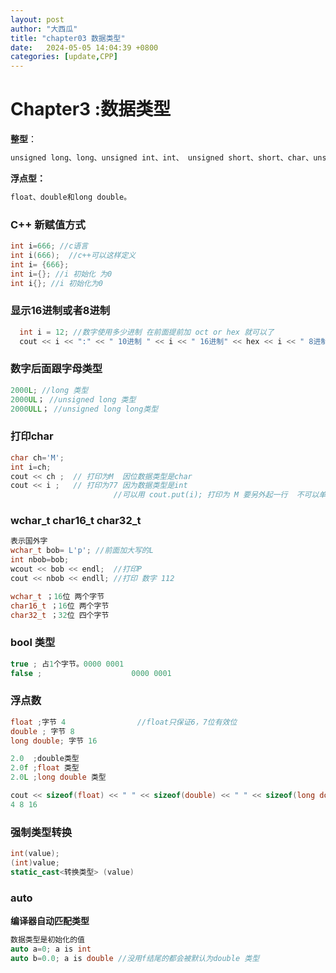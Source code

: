 ```yaml
---
layout: post
author: "大西瓜"
title: "chapter03 数据类型"
date:   2024-05-05 14:04:39 +0800
categories: [update,CPP] 
---
```

# Chapter3  :数据类型

 **整型**：
 ```bash
 unsigned long、long、unsigned int、int、 unsigned short、short、char、unsigned char、signed char和bool，unsigned long long和long long。新增char16_t,char32_t
```

 **浮点型：**
 ```bash
 float、double和long double。
```
### C++ 新赋值方式

 ```c++
 int i=666;	//c语言
 int i(666);  //c++可以这样定义
 int i= {666};
 int i={}; //i 初始化 为0 
 int i{}; //i 初始化为0 

 ```

### 显示16进制或者8进制

 ```c++
   int i = 12; //数字使用多少进制 在前面提前加 oct or hex 就可以了
   cout << i << ":" << " 10进制 " << i << " 16进制" << hex << i << " 8进制 " << oct << i << endl;
 ```

### 数字后面跟字母类型

 ```c++
 2000L; //long 类型
 2000UL； //unsigned long 类型
 2000ULL； //unsigned long long类型
 ```

### 打印char

 ```c++
 char ch='M';
 int i=ch;
 cout << ch ;  // 打印为M  因位数据类型是char
 cout << i ;   // 打印为77 因为数据类型是int
   						//可以用 cout.put(i); 打印为 M 要另外起一行  不可以单独注入
 ```

### wchar_t  char16_t char32_t

 ```c++
 表示国外字
 wchar_t bob= L'p'; //前面加大写的L
 int nbob=bob;
 wcout << bob << endl;  //打印P
 cout << nbob << endll;	//打印 数字 112

 wchar_t ；16位 两个字节
 char16_t ；16位 两个字节
 char32_t ；32位 四个字节

 ```

### bool 类型

 ```c++
 true ; 占1个字节。0000 0001
 false ;					0000 0001
 ```

### 浮点数

 ```c++
 float ;字节 4				//float只保证6，7位有效位 
 double ; 字节 8 
 long double; 字节 16 

2.0	 ;double类型
2.0f ;float 类型
2.0L ;long double 类型  

 cout << sizeof(float) << " " << sizeof(double) << " " << sizeof(long double) <<endl;
 4 8 16
 ```

### 强制类型转换

 ```c++
 int(value);
 (int)value;
 static_cast<转换类型> (value)
 ```

### auto

**编译器自动匹配类型**

 ```c++
 数据类型是初始化的值
 auto a=0; a is int
 auto b=0.0; a is double //没用f结尾的都会被默认为double 类型

 ```